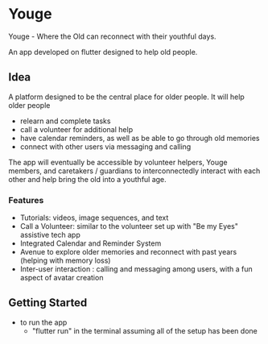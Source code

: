 # Youge

Youge - Where the Old can reconnect with their youthful days. 


An app developed on flutter designed to help old people. 

## Idea

A platform designed to be the central place for older people. It will help older people 
- relearn and complete tasks
- call a volunteer for additional help
- have calendar reminders, as well as be able to go through old memories 
- connect with other users via messaging and calling 

The app will eventually be accessible by volunteer helpers, Youge members, and caretakers / guardians to interconnectedly interact with each other and help bring the old into a youthful age. 

### Features

- Tutorials: videos, image sequences, and text
- Call a Volunteer: similar to the volunteer set up with "Be my Eyes" assistive tech app 
- Integrated Calendar and Reminder System
- Avenue to explore older memories and reconnect with past years (helping with memory loss)
- Inter-user interaction : calling and messaging among users, with a fun aspect of avatar creation 


## Getting Started
- to run the app
  - "flutter run" in the terminal assuming all of the setup has been done 

